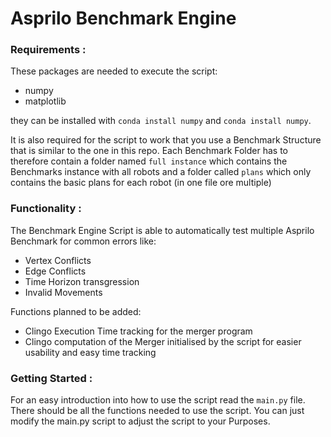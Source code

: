 # Asprilo Benchmark Engine

### Requirements :

These packages are needed to execute the script:

+ numpy
+ matplotlib

they can be installed with `conda install numpy` and `conda install numpy`.

It is also required for the script to work that you use a Benchmark Structure that is similar to the one in this repo. Each Benchmark Folder has to therefore contain a folder named `full instance` which contains the Benchmarks instance with all robots and a folder called `plans` which only contains the basic plans for each robot (in one file ore multiple)



### Functionality :

The Benchmark Engine Script is able to automatically test multiple Asprilo Benchmark for common errors like:

+ Vertex Conflicts
+ Edge Conflicts
+ Time Horizon transgression
+ Invalid Movements



Functions planned to be added:

+ Clingo Execution Time tracking for the merger program
+ Clingo computation of the Merger initialised by the script for easier usability and easy time tracking



### Getting Started :

For an easy introduction into how to use the script read the `main.py` file. There should be all the functions needed to use the script. You can just modify the main.py script to adjust the script to your Purposes.